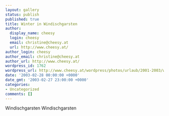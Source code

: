 ```yaml
---
layout: gallery
status: publish
published: true
title: Winter in Windischgarsten
author:
  display_name: cheesy
  login: cheesy
  email: christine@cheesy.at
  url: http://www.cheesy.at/
author_login: cheesy
author_email: christine@cheesy.at
author_url: http://www.cheesy.at/
wordpress_id: 1762
wordpress_url: http://www.cheesy.at/wordpress/photos/urlaub/2001-2003/winter-in-windischgarsten/
date: '2003-02-28 00:00:00 +0000'
date_gmt: '2003-02-27 23:00:00 +0000'
categories:
- Uncategorized
comments: []
---
```

<!--:de-->Windischgarsten
<!--:--><!--:en-->Windischgarsten
<!--:-->

